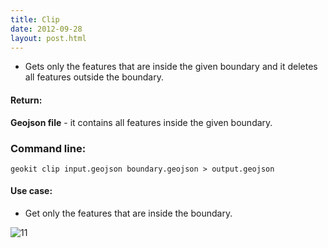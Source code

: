 ```yaml
---
title: Clip
date: 2012-09-28
layout: post.html
---
```


- Gets only the features that are inside the given boundary and it deletes all features outside the boundary.

#### Return: 

**Geojson file** - it contains all features inside the given boundary.

### Command line:

```geokit clip input.geojson boundary.geojson > output.geojson```

#### Use case:

- Get only the features that are inside the boundary.

![11](https://user-images.githubusercontent.com/11504548/46220767-ccf06600-c310-11e8-896c-c9ce0351bb15.png)